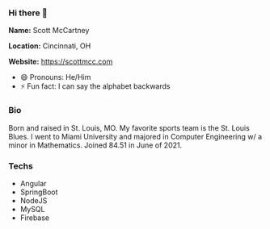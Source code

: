 ### Hi there 👋

**Name:** Scott McCartney

**Location:** Cincinnati, OH

**Website:** https://scottmcc.com
- 😄  Pronouns: He/Him
- ⚡  Fun fact: I can say the alphabet backwards

### Bio
Born and raised in St. Louis, MO. My favorite sports team is the St. Louis Blues. I went to Miami University and majored in Computer Engineering w/ a minor in Mathematics. Joined 84.51 in June of 2021.

### Techs
- Angular
- SpringBoot
- NodeJS
- MySQL
- Firebase
